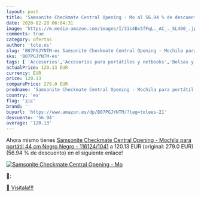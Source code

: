 ```yaml
---
layout: post
title: 'Samsonite Checkmate Central Opening - Mo al 56.94 % de descuento'
date: 2020-02-28 06:04:31
image: 'https://m.media-amazon.com/images/I/31s4Bx5fFqL._AC_._SL400_.jpg'
comments: true
category: ofertas
author: 'tole.es'
slug: 'B07PGJYNTM-es Samsonite Checkmate Central Opening - Mochila para...'
sku: 'B07PGJYNTM-es'
tags: [ 'Accesorios','Accesorios para portátiles y netbooks','Bolsas y fundas para portátiles y netbooks','Bolígrafos, lápices y útiles de escritura','Fundas blandas para portátiles y netbooks','Informática','Oficina y papelería','Rotuladores permanentes','Rotuladores y subrayadores','mochila', ]
actualPrice: 120.13 EUR
currency: EUR
price: 120.13
comparePrice: 279.0 EUR
prodname: 'Samsonite Checkmate Central Opening - Mochila para portátil  44 cm   Negro  Negro  - 116124/1041'
country: 'es'
flag: '🇪🇸'
brand: ''
buyurl: 'https://www.amazon.es/dp/B07PGJYNTM/?tag=tolees-21'
descuento: '56.94'
average: '120.13'
---
```


Ahora mismo tienes [Samsonite Checkmate Central Opening - Mochila para portátil  44 cm   Negro  Negro  - 116124/1041](https://www.amazon.es/dp/B07PGJYNTM/?tag=tolees-21) a 120.13 EUR (original: 279.0 EUR) (56.94 %  de descuento) en el siguiente enlace!

[![Samsonite Checkmate Central Opening - Mo](https://m.media-amazon.com/images/I/31s4Bx5fFqL._AC_._SL400_.jpg)](https://www.amazon.es/dp/B07PGJYNTM/?tag=tolees-21)

🔎:


[🛒 Visítala!!!](https://www.amazon.es/dp/B07PGJYNTM/?tag=tolees-21)
